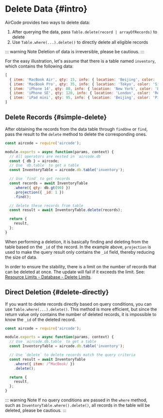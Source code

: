 # Delete Data {#intro}

AirCode provides two ways to delete data:

1. After querying the data, pass `Table.delete(record | arrayOfRecords)` to delete
2. Use `Table.where(...).delete()` to directly delete all eligible records

::: warning Note
Deletion of data is irreversible, please be cautious.
:::

For the easy illustration, let's assume that there is a table named `inventory`, which contains the following data:

```js
[
  { item: 'MacBook Air', qty: 15, info: { location: 'Beijing', color: 'Black' } },
  { item: 'MacBook Pro', qty: 35, info: { location: 'Tokyo', color: 'Silver' } },
  { item: 'iPhone 14', qty: 80, info: { location: 'New York', color: 'Blue' } },
  { item: 'iPhone SE', qty: 120, info: { location: 'London', color: 'Red' } },
  { item: 'iPad mini', qty: 95, info: { location: 'Beijing', color: 'Pink' } }
]
```

## Delete Records {#simple-delete}

After obtaining the records from the data table through `findOne` or `find`, pass the result to the `delete` method to delete the corresponding ones.

```js
const aircode = require('aircode');

module.exports = async function(params, context) {
  // All operators are nested in `aircode.db`
  const { db } = aircode;
  // Use `db.table` to get a table
  const InventoryTable = aircode.db.table('inventory');

  // Use `find` to get records
  const records = await InventoryTable
    .where({ qty: db.gt(90) })
    .projection({ _id: 1 })
    .find();

  // delete these records from table
  const result = await InventoryTable.delete(records);

  return {
    result,
  };
}
```

When performing a deletion, it is basically finding and deleting from the table based on the `_id` of the record. In the example above, `projection` is used to make the query result only contains the `_id` field, thereby reducing the size of data.

In order to ensure the stability, there is a limit on the number of records that can be deleted at once. The update will fail if it exceeds the limit. See: [Resource Limits - Database - Delete Limits](/about/limits.html#database-delete).

## Direct Deletion {#delete-directly}

If you want to delete records directly based on query conditions, you can use `Table.where(...).delete()`. This method is more efficient, but since the return value only contains the number of deleted records, it is impossible to know the `_id` of the deleted record.

```js
const aircode = require('aircode');

module.exports = async function(params, context) {
  // Use `aircode.db.table` to get a table
  const InventoryTable = aircode.db.table('inventory');

  // Use `delete` to delete records match the query criteria
  const result = await InventoryTable
    .where({ item: /^MacBook/ })
    .delete();

  return {
    result,
  };
}
```

::: warning Note
If no query conditions are passed in the `where` method, such as `InventoryTable.where().delete()`, all records in the table will be deleted, please be cautious.
:::
